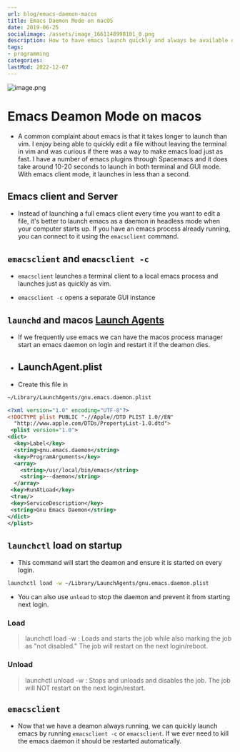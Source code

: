 ```yaml
---
url: blog/emacs-daemon-macos
title: Emacs Daemon Mode on macOS
date: 2019-06-25
socialimage: /assets/image_1661148998101_0.png
description: How to have emacs launch quickly and always be available on macos
tags:
- programming
categories:
lastMod: 2022-12-07
---
```

![image.png](/assets/image_1661148998101_0.png)

# Emacs Deamon Mode on macos

  + A common complaint about emacs is that it takes longer to launch than vim. I enjoy being able to quickly edit a file without leaving the terminal in vim and was curious if there was a way to make emacs load just as fast. I have a number of emacs plugins through Spacemacs and it does take around 10-20 seconds to launch in both terminal and GUI mode. With emacs client mode, it launches in less than a second.

## Emacs client and Server

  + Instead of launching a full emacs client every time you want to edit a file, it's better to launch emacs as a daemon in headless mode when your computer starts up. If you have an emacs process already running, you can connect to it using the `emacsclient` command.

## `emacsclient` and `emacsclient -c`

  + `emacsclient` launches a terminal client to a local emacs process and launches just as quickly as vim.

  + `emacsclient -c` opens a separate GUI instance

## `launchd` and macos [Launch Agents](https://developer.apple.com/library/archive/documentation/MacOSX/Conceptual/BPSystemStartup/Chapters/Introduction.html "Launch Agents")

  + If we frequently use emacs we can have the macos process manager start an emacs daemon on login and restart it if the deamon dies.

  + ## LaunchAgent.plist

  + Create this file in

``` bash
~/Library/LaunchAgents/gnu.emacs.daemon.plist
```


``` xml
<?xml version="1.0" encoding="UTF-8"?>
<!DOCTYPE plist PUBLIC "-//Apple//DTD PLIST 1.0//EN"
  "http://www.apple.com/DTDs/PropertyList-1.0.dtd">
 <plist version="1.0">
<dict>
  <key>Label</key>
  <string>gnu.emacs.daemon</string>
  <key>ProgramArguments</key>
  <array>
    <string>/usr/local/bin/emacs</string>
    <string>--daemon</string>
  </array>
 <key>RunAtLoad</key>
 <true/>
 <key>ServiceDescription</key>
 <string>Gnu Emacs Daemon</string>
</dict>
</plist>
```

## `launchctl` load on startup

  + This command will start the deamon and ensure it is started on every login.

``` bash
launchctl load -w ~/Library/LaunchAgents/gnu.emacs.daemon.plist
```

  + You can also use `unload` to stop the daemon and prevent it from starting next login.

### Load
> launchctl load -w <path>: Loads and starts the job while also marking the job as "not disabled." The job will restart on the next login/reboot.
### Unload

> launchctl unload -w <path>: Stops and unloads and disables the job. The job will NOT restart on the next login/restart.

## `emacsclient`

  + Now that we have a deamon always running, we can quickly launch emacs by running `emacsclient -c` or `emacsclient`. If we ever need to kill the emacs daemon it should be restarted automatically.
